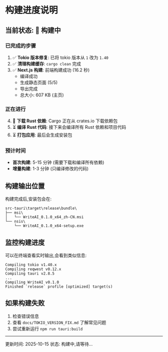 # 构建进度说明

## 当前状态: 🔄 构建中

### 已完成的步骤

1. ✅ **Tokio 版本修复**: 已将 tokio 版本从 `1` 改为 `1.40`
2. ✅ **清理构建缓存**: `cargo clean` 完成
3. ✅ **Next.js 构建**: 前端构建成功 (16.2 秒)
   - 编译成功
   - 生成静态页面 (5/5)
   - 导出完成
   - 总大小: 607 KB (主页)

### 正在进行

4. 🔄 **下载 Rust 依赖**: Cargo 正在从 crates.io 下载依赖包
5. ⏳ **编译 Rust 代码**: 接下来会编译所有 Rust 依赖和项目代码
6. ⏳ **打包应用**: 最后会生成安装包

### 预计时间

- **首次构建**: 5-15 分钟 (需要下载和编译所有依赖)
- **增量构建**: 1-3 分钟 (只编译修改的代码)

## 构建输出位置

构建完成后,安装包会在:

```
src-tauri\target\release\bundle\
├── msi\
│   └── WriteAI_0.1.0_x64_zh-CN.msi
└── nsis\
    └── WriteAI_0.1.0_x64-setup.exe
```

## 监控构建进度

可以在终端查看实时输出,会看到类似信息:

```
Compiling tokio v1.40.x
Compiling reqwest v0.12.x
Compiling tauri v2.8.5
...
Compiling WriteAI v0.1.0
Finished `release` profile [optimized] target(s)
```

## 如果构建失败

1. 检查错误信息
2. 查看 `docs/TOKIO_VERSION_FIX.md` 了解常见问题
3. 尝试重新运行 `npm run tauri:build`

---

更新时间: 2025-10-15
状态: 构建中,请等待...
